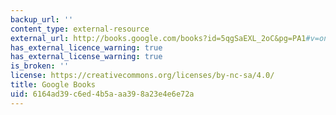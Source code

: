 ```yaml
---
backup_url: ''
content_type: external-resource
external_url: http://books.google.com/books?id=5qgSaEXL_2oC&pg=PA1#v=onepage
has_external_licence_warning: true
has_external_license_warning: true
is_broken: ''
license: https://creativecommons.org/licenses/by-nc-sa/4.0/
title: Google Books
uid: 6164ad39-c6ed-4b5a-aa39-8a23e4e6e72a
---
```

